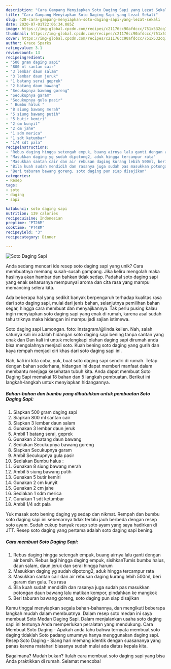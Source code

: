 ```yaml
---
description: "Cara Gampang Menyiapkan Soto Daging Sapi yang Lezat Sekali"
title: "Cara Gampang Menyiapkan Soto Daging Sapi yang Lezat Sekali"
slug: 420-cara-gampang-menyiapkan-soto-daging-sapi-yang-lezat-sekali
date: 2020-07-01T22:06:34.085Z
image: https://img-global.cpcdn.com/recipes/c21176cc90afdccc/751x532cq70/soto-daging-sapi-foto-resep-utama.jpg
thumbnail: https://img-global.cpcdn.com/recipes/c21176cc90afdccc/751x532cq70/soto-daging-sapi-foto-resep-utama.jpg
cover: https://img-global.cpcdn.com/recipes/c21176cc90afdccc/751x532cq70/soto-daging-sapi-foto-resep-utama.jpg
author: Grace Sparks
ratingvalue: 3.1
reviewcount: 13
recipeingredient:
- "500 gram daging sapi"
- "800 ml santan cair"
- "3 lembar daun salam"
- "3 lembar daun jeruk"
- "1 batang serai geprek"
- "2 batang daun bawang"
- "Secukupnya bawang goreng"
- "Secukupnya garam"
- "Secukupnya gula pasir"
- " Bumbu halus "
- "8 siung bawang merah"
- "5 siung bawang putih"
- "5 butir kemiri"
- "2 cm kunyit"
- "2 cm jahe"
- "1 sdm merica"
- "1 sdt ketumbar"
- "1/4 sdt pala"
recipeinstructions:
- "Rebus daging hingga setengah empuk, buang airnya lalu ganti dengan air bersih. Rebus lagi hingga daging empuk, sisihkanTumis bumbu halus, daun salam, daun jeruk dan serai hingga harum"
- "Masukkan daging yg sudah dipotong2, aduk hingga tercampur rata"
- "Masukkan santan cair dan air rebusan daging kurang lebih 500ml, beri garam dan gula. Tes rasa"
- "Bila kuah sudah mendidih dan rasanya juga sudah pas masukkan potongan daun bawang lalu matikan kompor, pindahkan ke mangkok"
- "Beri taburan bawang goreng, soto daging pun siap disajikan"
categories:
- Resep
tags:
- soto
- daging
- sapi

katakunci: soto daging sapi 
nutrition: 139 calories
recipecuisine: Indonesian
preptime: "PT26M"
cooktime: "PT48M"
recipeyield: "3"
recipecategory: Dinner

---
```



![Soto Daging Sapi](https://img-global.cpcdn.com/recipes/c21176cc90afdccc/751x532cq70/soto-daging-sapi-foto-resep-utama.jpg)

Anda sedang mencari ide resep soto daging sapi yang unik? Cara membuatnya memang susah-susah gampang. Jika keliru mengolah maka hasilnya akan hambar dan bahkan tidak sedap. Padahal soto daging sapi yang enak seharusnya mempunyai aroma dan cita rasa yang mampu memancing selera kita.

Ada beberapa hal yang sedikit banyak berpengaruh terhadap kualitas rasa dari soto daging sapi, mulai dari jenis bahan, selanjutnya pemilihan bahan segar, hingga cara membuat dan menyajikannya. Tak perlu pusing kalau ingin menyiapkan soto daging sapi yang enak di rumah, karena asal sudah tahu triknya maka hidangan ini mampu jadi sajian istimewa.

Soto daging sapi Lamongan. foto: Instagram/@linda.kellen. Nah, salah satunya kali ini adalah hidangan soto daging sapi bening tanpa santan yang enak dan Dan kali ini untuk melengkapi olahan daging sapi dirumah anda bisa mengolahnya menjadi soto. Kuah bening soto daging yang gurih dan kaya rempah menjadi ciri khas dari soto daging sapi ini.


Nah, kali ini kita coba, yuk, buat soto daging sapi sendiri di rumah. Tetap dengan bahan sederhana, hidangan ini dapat memberi manfaat dalam membantu menjaga kesehatan tubuh kita. Anda dapat membuat Soto Daging Sapi memakai 18 bahan dan 5 langkah pembuatan. Berikut ini langkah-langkah untuk menyiapkan hidangannya.

<!--inarticleads1-->

##### Bahan-bahan dan bumbu yang dibutuhkan untuk pembuatan Soto Daging Sapi:

1. Siapkan 500 gram daging sapi
1. Siapkan 800 ml santan cair
1. Siapkan 3 lembar daun salam
1. Gunakan 3 lembar daun jeruk
1. Ambil 1 batang serai, geprek
1. Gunakan 2 batang daun bawang
1. Sediakan Secukupnya bawang goreng
1. Siapkan Secukupnya garam
1. Ambil Secukupnya gula pasir
1. Sediakan  Bumbu halus :
1. Gunakan 8 siung bawang merah
1. Ambil 5 siung bawang putih
1. Gunakan 5 butir kemiri
1. Gunakan 2 cm kunyit
1. Gunakan 2 cm jahe
1. Sediakan 1 sdm merica
1. Gunakan 1 sdt ketumbar
1. Ambil 1/4 sdt pala


Yuk masak soto bening daging yg sedap dan nikmat. Rempah dan bumbu soto daging sapi ini sebenarnya tidak terlalu jauh berbeda dengan resep soto ayam. Sudah cukup banyak resep soto ayam yang saya hadirkan di JTT. Resep soto daging yang pertama adalah soto daging sapi bening. 

<!--inarticleads2-->

##### Cara membuat Soto Daging Sapi:

1. Rebus daging hingga setengah empuk, buang airnya lalu ganti dengan air bersih. Rebus lagi hingga daging empuk, sisihkanTumis bumbu halus, daun salam, daun jeruk dan serai hingga harum
1. Masukkan daging yg sudah dipotong2, aduk hingga tercampur rata
1. Masukkan santan cair dan air rebusan daging kurang lebih 500ml, beri garam dan gula. Tes rasa
1. Bila kuah sudah mendidih dan rasanya juga sudah pas masukkan potongan daun bawang lalu matikan kompor, pindahkan ke mangkok
1. Beri taburan bawang goreng, soto daging pun siap disajikan


Kamu tinggal menyiapkan segala bahan-bahannya, dan mengikuti beberapa langkah mudah dalam membuatnya. Dalam resep soto medan ini saya membuat Soto Medan Daging Sapi. Dalam menjalankan usaha soto daging sapi ini tentunya Anda memperlukan peralatan yang mendukung. Cara Membuat Soto Daging - Apakah anda tahu bahwa ternyata membuat soto daging tidaklah Soto padang umumnya hanya menggunakan daging sapi. Resep Soto Daging - Siang hari memang identik dengan suasananya yang panas karena matahari biasanya sudah mulai ada diatas kepala kita. 

Bagaimana? Mudah bukan? Itulah cara membuat soto daging sapi yang bisa Anda praktikkan di rumah. Selamat mencoba!
